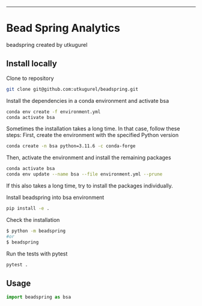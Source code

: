 ---
# Bead Spring Analytics

beadspring created by utkugurel

## Install locally

Clone to repository
```bash
git clone git@github.com:utkugurel/beadspring.git
```
Install the dependencies in a conda environment and activate bsa

```bash
conda env create -f environment.yml
conda activate bsa
```
Sometimes the installation takes a long time. In that case, follow these steps:
First, create the environment with the specified Python version

```bash
conda create -n bsa python=3.11.6 -c conda-forge
```
Then, activate the environment and install the remaining packages
```bash
conda activate bsa
conda env update --name bsa --file environment.yml --prune
```
If this also takes a long time, try to install the packages individually.

Install beadspring into bsa environment

```bash
pip install -e .
```

Check the installation
```bash
$ python -m beadspring
#or
$ beadspring
```
Run the tests with pytest

```bash
pytest .
```

## Usage

```py
import beadspring as bsa
```

